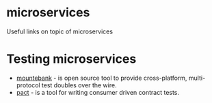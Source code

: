 # microservices
Useful links on topic of microservices

# Testing microservices
* [mountebank](http://www.mbtest.org/) - is open source tool to provide cross-platform, multi-protocol test doubles over the wire. 
* [pact](https://docs.pact.io) - is a tool for writing consumer driven contract tests.
